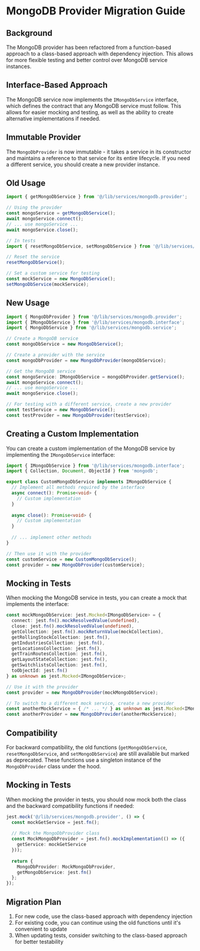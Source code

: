 # MongoDB Provider Migration Guide

## Background
The MongoDB provider has been refactored from a function-based approach to a class-based approach with dependency injection. This allows for more flexible testing and better control over MongoDB service instances.

## Interface-Based Approach
The MongoDB service now implements the `IMongoDbService` interface, which defines the contract that any MongoDB service must follow. This allows for easier mocking and testing, as well as the ability to create alternative implementations if needed.

## Immutable Provider
The `MongoDbProvider` is now immutable - it takes a service in its constructor and maintains a reference to that service for its entire lifecycle. If you need a different service, you should create a new provider instance.

## Old Usage

```typescript
import { getMongoDbService } from '@/lib/services/mongodb.provider';

// Using the provider
const mongoService = getMongoDbService();
await mongoService.connect();
// ... use mongoService ...
await mongoService.close();

// In tests
import { resetMongoDbService, setMongoDbService } from '@/lib/services/mongodb.provider';

// Reset the service
resetMongoDbService();

// Set a custom service for testing
const mockService = new MongoDbService();
setMongoDbService(mockService);
```

## New Usage

```typescript
import { MongoDbProvider } from '@/lib/services/mongodb.provider';
import { IMongoDbService } from '@/lib/services/mongodb.interface';
import { MongoDbService } from '@/lib/services/mongodb.service';

// Create a MongoDB service
const mongoDbService = new MongoDbService();

// Create a provider with the service
const mongoDbProvider = new MongoDbProvider(mongoDbService);

// Get the MongoDB service
const mongoService: IMongoDbService = mongoDbProvider.getService();
await mongoService.connect();
// ... use mongoService ...
await mongoService.close();

// For testing with a different service, create a new provider
const testService = new MongoDbService();
const testProvider = new MongoDbProvider(testService);
```

## Creating a Custom Implementation

You can create a custom implementation of the MongoDB service by implementing the `IMongoDbService` interface:

```typescript
import { IMongoDbService } from '@/lib/services/mongodb.interface';
import { Collection, Document, ObjectId } from 'mongodb';

export class CustomMongoDbService implements IMongoDbService {
  // Implement all methods required by the interface
  async connect(): Promise<void> {
    // Custom implementation
  }
  
  async close(): Promise<void> {
    // Custom implementation
  }
  
  // ... implement other methods
}

// Then use it with the provider
const customService = new CustomMongoDbService();
const provider = new MongoDbProvider(customService);
```

## Mocking in Tests

When mocking the MongoDB service in tests, you can create a mock that implements the interface:

```typescript
const mockMongoDbService: jest.Mocked<IMongoDbService> = {
  connect: jest.fn().mockResolvedValue(undefined),
  close: jest.fn().mockResolvedValue(undefined),
  getCollection: jest.fn().mockReturnValue(mockCollection),
  getRollingStockCollection: jest.fn(),
  getIndustriesCollection: jest.fn(),
  getLocationsCollection: jest.fn(),
  getTrainRoutesCollection: jest.fn(),
  getLayoutStateCollection: jest.fn(),
  getSwitchlistsCollection: jest.fn(),
  toObjectId: jest.fn()
} as unknown as jest.Mocked<IMongoDbService>;

// Use it with the provider
const provider = new MongoDbProvider(mockMongoDbService);

// To switch to a different mock service, create a new provider
const anotherMockService = { /* ... */ } as unknown as jest.Mocked<IMongoDbService>;
const anotherProvider = new MongoDbProvider(anotherMockService);
```

## Compatibility
For backward compatibility, the old functions (`getMongoDbService`, `resetMongoDbService`, and `setMongoDbService`) are still available but marked as deprecated. These functions use a singleton instance of the `MongoDbProvider` class under the hood.

## Mocking in Tests
When mocking the provider in tests, you should now mock both the class and the backward compatibility functions if needed:

```typescript
jest.mock('@/lib/services/mongodb.provider', () => {
  const mockGetService = jest.fn();
  
  // Mock the MongoDbProvider class
  const MockMongoDbProvider = jest.fn().mockImplementation(() => ({
    getService: mockGetService
  }));
  
  return {
    MongoDbProvider: MockMongoDbProvider,
    getMongoDbService: jest.fn()
  };
});
```

## Migration Plan
1. For new code, use the class-based approach with dependency injection
2. For existing code, you can continue using the old functions until it's convenient to update
3. When updating tests, consider switching to the class-based approach for better testability 
